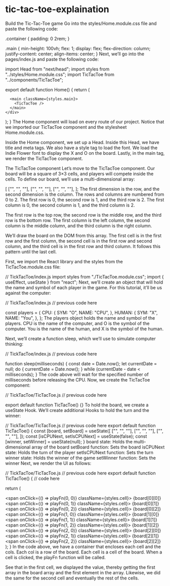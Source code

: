 # tic-tac-toe-explaination
Build the Tic-Tac-Toe game
Go into the styles/Home.module.css file and paste the following code:

.container {
  padding: 0 2rem;
}

.main {
  min-height: 100vh;
  flex: 1;
  display: flex;
  flex-direction: column;
  justify-content: center;
  align-items: center;
}
Next, we’ll go into the pages/index.js and paste the following code:

import Head from "next/head";
import styles from "../styles/Home.module.css";
import TicTacToe from "../components/TicTacToe";

export default function Home() {
  return (
    <div className={styles.container}>
      <Head>
        <title>Tic Tac Toe game</title>
        <meta name="description" content="Generated by create next app" />
        <link rel="icon" href="/favicon.ico" />
        <style>
          @import url('https://fonts.googleapis.com/css2?family=Indie+Flower');
        </style>
      </Head>

      <main className={styles.main}>
        <TicTacToe />
      </main>
    </div>
  );
}
The Home component will load on every route of our project. Notice that we imported our TicTacToe component and the stylesheet Home.module.css.

Inside the Home component, we set up a Head. Inside this Head, we have title and meta tags. We also have a style tag to load the font. We load the Indie Flower font to display the X and O on the board. Lastly, in the main tag, we render the TicTacToe component.

The TicTacToe component
Let’s move to the TicTacToe component. Our board will be a square of 3×3 cells, and players will compete inside the cells. To define our board, we’ll use a multi-dimensional array:

[
  ["", "", ""],
  ["", "", ""],
  ["", "", ""],
];
The first dimension is the row, and the second dimension is the column. The rows and columns are numbered from 0 to 2. The first row is 0, the second row is 1, and the third row is 2. The first column is 0, the second column is 1, and the third column is 2.

The first row is the top row, the second row is the middle row, and the third row is the bottom row. The first column is the left column, the second column is the middle column, and the third column is the right column.

We’ll draw the board on the DOM from this array. The first cell is in the first row and the first column, the second cell is in the first row and second column, and the third cell is in the first row and third column. It follows this pattern until the last cell.

First, we import the React library and the styles from the TicTacToe.module.css file:

// TickTacToe/index.js
import styles from "./TicTacToe.module.css";
import { useEffect, useState } from "react";
Next, we’ll create an object that will hold the name and symbol of each player in the game. For this tutorial, it’ll be us against the computer:

// TickTacToe/index.js
// previous code here

const players = {
  CPU: {
    SYM: "O",
    NAME: "CPU",
  },
  HUMAN: {
    SYM: "X",
    NAME: "You",
  },
};
The players object holds the name and symbol of the players. CPU is the name of the computer, and O is the symbol of the computer. You is the name of the human, and X is the symbol of the human.

Next, we’ll create a function sleep, which we’ll use to simulate computer thinking:

// TickTacToe/index.js
// previous code here

function sleep(milliseconds) {
  const date = Date.now();
  let currentDate = null;
  do {
    currentDate = Date.now();
  } while (currentDate - date < milliseconds);
}
The code above will wait for the specified number of milliseconds before releasing the CPU.
Now, we create the TicTacToe component:

// TickTacToe/TicTacToe.js
//  previous code here

export default function TicTacToe() {}
To hold the board, we create a useState Hook. We’ll create additional Hooks to hold the turn and the winner:

// TickTacToe/TicTacToe.js
// previous code here
export default function TicTacToe() {
  const [board, setBoard] = useState([
    ["", "", ""],
    ["", "", ""],
    ["", "", ""],
  ]);
  const [isCPUNext, setIsCPUNext] = useState(false);
  const [winner, setWinner] = useState(null);
}
board state: Holds the multi-dimensional array of the board
setBoard function: Sets the board
isCPUNext state: Holds the turn of the player
setIsCPUNext function: Sets the turn
winner state: Holds the winner of the game
setWinner function: Sets the winner
Next, we render the UI as follows:

// TickTacToe/TicTacToe.js
// previous code here
export default function TicTacToe() {
  // code here

  return (
    <div className={styles.container}>
      <div className={styles.col}>
        <span onClick={() => playFn(0, 0)} className={styles.cell}>
          {board\[0\][0]}
        </span>
        <span onClick={() => playFn(0, 1)} className={styles.cell}>
          {board\[0\][1]}
        </span>
        <span onClick={() => playFn(0, 2)} className={styles.cell}>
          {board\[0\][2]}
        </span>
      </div>
      <div className={styles.col}>
        <span onClick={() => playFn(1, 0)} className={styles.cell}>
          {board\[1\][0]}
        </span>
        <span onClick={() => playFn(1, 1)} className={styles.cell}>
          {board\[1\][1]}
        </span>
        <span onClick={() => playFn(1, 2)} className={styles.cell}>
          {board\[1\][2]}
        </span>
      </div>
      <div className={styles.col}>
        <span onClick={() => playFn(2, 0)} className={styles.cell}>
          {board\[2\][0]}
        </span>
        <span onClick={() => playFn(2, 1)} className={styles.cell}>
          {board\[2\][1]}
        </span>
        <span onClick={() => playFn(2, 2)} className={styles.cell}>
          {board\[2\][2]}
        </span>
      </div>
    </div>
  );
}
In the code above, we have a container that encloses each cell and the cols. Each col is a row of the board. Each cell is a cell of the board. When a cell is clicked, the playFn function will be called.

See that in the first cell, we displayed the value, thereby getting the first array in the board array and the first element in the array. Likewise, we did the same for the second cell and eventually the rest of the cells.
